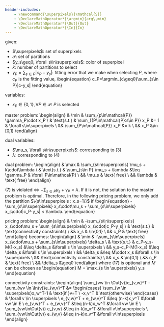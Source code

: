 ```yaml
---
header-includes:
    - \newcommand{\superpixels}{\mathcal{S}}
    - \DeclareMathOperator*{\argmin}{arg\,min}
    - \DeclareMathOperator*{\Out}{Out}
    - \DeclareMathOperator*{\In}{In}
---
```


given:

- $\superpixels$: set of superpixels
- $\mathcal{P}$: set of partitions
- $y_s\geq0, \forall s\in\superpixels$: color of superpixel 
- $k$: number of partitions to select
- $\gamma_P=\sum_{s\in P}|c_P-y_s|$:
  fitting error that we make when selecting $P$,
  where $c_P$ is the fitting value,
  \begin{equation}
    c_P=\argmin_{c\geq0}\sum_{s\in P}|c-y_s|
  \end{equation}

variables:

- $x_P\in\{0,1\}, \forall P\in\mathcal{P}$: $P$ is selected

master problem:
\begin{align}
    & \min & \sum_{p\in\mathcal{P}} \gamma_P\cdot x_P \\
    & \text{s.t.} & \sum_{\{P\in\mathcal{P}:s\in P\}} x_P &= 1 & \forall s\in\superpixels \\
    && \sum_{P\in\mathcal{P}} x_P &= k \\
    && x_P &\in [0,1]
\end{align}

dual variables:

- $\mu_s, \forall s\in\superpixels$: corresponding to (3)
- $\lambda$: corresponding to (4)

dual problem:
\begin{align}
    & \max & \sum_{s\in\superpixels} \mu_s + k\cdot\lambda \\
    & \text{s.t.} & \sum_{s\in P} \mu_s + \lambda &\leq \gamma_P & \forall P\in\mathcal{P} \\
    && \mu_s & \text{ free} \\
    && \lambda & \text{ free}
\end{align}

(7) is violated $\Leftrightarrow$ $-\sum_{s\in P} \mu_s + \gamma_P < \lambda$.
If it is not, the solution to the master problem is optimal. 
Therefore, in the following pricing problem, we only add the partition $\{s\in\superpixels : x_s=1\}$ if
\begin{equation}
    -\sum_{s\in\superpixels} x_s\cdot\mu_s + \sum_{s\in\superpixels} x_s\cdot|c_P-y_s| < \lambda.
\end{equation}

pricing problem:
\begin{align}
    & \min & -\sum_{s\in\superpixels} x_s\cdot\mu_s + \sum_{s\in\superpixels} x_s\cdot|c_P-y_s| \\
    & \text{s.t.} & \text{connectivity constraints} \\
    && x_s & \in\{0,1\} \\
    && c_P & \text{ free}
\end{align}
becomes:
\begin{align}
    & \min & -\sum_{s\in\superpixels} x_s\cdot\mu_s + \sum_{s\in\superpixels} \delta_s \\
    & \text{s.t.} & c_P-y_s-M(1-x_s) &\leq \delta_s &\forall s \in \superpixels \\
    && y_s-c_P-M(1-x_s) &\leq \delta_s &\forall s \in \superpixels \\
    && \delta_s &\leq M\cdot x_s &\forall s \in \superpixels \\
    && \text{connectivity constraints} \\
    && x_s & \in\{0,1\} \\
    && c_P & \text{ free} \\
    && \delta_s &\geq0
\end{align}
where (17) is optional
and $M$ can be chosen as 
\begin{equation}
    M = \max_{s \in \superpixels} y_s
\end{equation}

connectivity constraints: 
\begin{align}
    \sum_{vw \in \Out(v)}e_{v,w}^T - \sum_{wv \in \In(v)}e_{w,v}^T &=
    \begin{cases}
        \sum_{w \in \superpixels}x_w^T-1 & \text{if }v=T \\
        -x_v^T & \text{otherwise}
    \end{cases}
    & \forall v \in \superpixels \\
    e_{v,w}^T + e_{w,v}^T &\leq (n-k)x_v^T &\forall vw \in E \\
    e_{v,w}^T + e_{w,v}^T &\leq (n-k)x_w^T &\forall vw \in E \\
    \sum_{vw\in\Out(v)} e_{v,w} &\leq (n-k)x_v^T &\forall v\in\superpixels \\
    \sum_{vw\in\Out(v)} e_{w,v} &\leq (n-k)x_v^T &\forall v\in\superpixels
\end{align}
